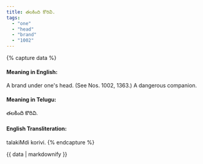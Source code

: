 ```yaml
---
title: తలకింది కొరివి.
tags:
  - "one"
  - "head"
  - "brand"
  - "1002"
---
```


{% capture data %}
#### Meaning in English:
A brand under one's head.
(See Nos. 1002, 1363.)
A dangerous companion.

#### Meaning in Telugu:
తలకింది కొరివి.

#### English Transliteration:
talakiMdi korivi.
{% endcapture %}

<div class="notice">{{ data | markdownify }}</div>

